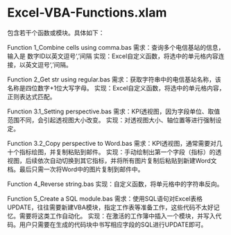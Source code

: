 # Excel-VBA-Functions.xlam
包含若干个函数或模块。具体如下：

Function 1_Combine cells using comma.bas
需求：查询多个电信基站的信息，输入是 数字ID以英文逗号‘,’间隔
实现：Excel自定义函数，将选中的单元格内容连接，以英文逗号‘,’间隔。

Function 2_Get str using regular.bas
需求：获取字符串中的电信基站名称，该名称是四位数字+1位大写字母。
实现：Excel自定义函数，将选中的单元格内容，正则表达式匹配。

Function 3.1_Setting perspective.bas
需求：KPI透视图，因为字段单位、取值范围不同，会引起透视图大小改变。
实现：对透视图大小、轴位置等进行强制设定。

Function 3.2_Copy perspective to Word.bas
需求：KPI透视图，通常需要对几十个指标绘图，并复制粘贴到邮件。
实现：手动绘制出第一个字段（指标）的透视图，后续依次自动切换到其它指标，并将所有图片复制后粘贴到新建Word文档。最后只需一次将Word中的图片复制到邮件中。

Function 4_Reverse string.bas
实现：自定义函数，将单元格中的字符串反向。

Function 5_Create a SQL module.bas
需求：使用SQL语句对Excel表格UPDATE，往往需要新建VBA模块，指定工作表等准备工作，这些代码不太好记忆。需要将这类工作自动化。
实现：在激活的工作簿中插入一个模块，并写入代码。用户只需要在生成的代码块中书写相应字段的SQL进行UPDATE即可。
